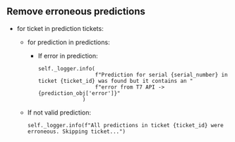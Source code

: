 ## Remove erroneous predictions
* for ticket in prediction tickets:
  * for prediction in predictions:
    * If error in prediction:
      ```
      self._logger.info(
                        f"Prediction for serial {serial_number} in ticket {ticket_id} was found but it contains an "
                        f"error from T7 API -> {prediction_obj['error']}"
                    )
      ```
    
  * If not valid prediction:
    ```
    self._logger.info(f"All predictions in ticket {ticket_id} were erroneous. Skipping ticket...")
    ```